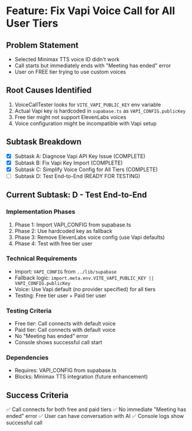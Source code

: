 # Feature: Fix Vapi Voice Call for All User Tiers

## Problem Statement
- Selected Minimax TTS voice ID didn't work
- Call starts but immediately ends with "Meeting has ended" error
- User on FREE tier trying to use custom voices

## Root Causes Identified
1. VoiceCallTester looks for `VITE_VAPI_PUBLIC_KEY` env variable
2. Actual Vapi key is hardcoded in `supabase.ts` as `VAPI_CONFIG.publicKey`
3. Free tier might not support ElevenLabs voices
4. Voice configuration might be incompatible with Vapi setup

## Subtask Breakdown
- [x] Subtask A: Diagnose Vapi API Key Issue (COMPLETE)
- [x] Subtask B: Fix Vapi Key Import (COMPLETE)
- [x] Subtask C: Simplify Voice Config for All Tiers (COMPLETE)
- [ ] Subtask D: Test End-to-End (READY FOR TESTING)

## Current Subtask: D - Test End-to-End

### Implementation Phases
1. Phase 1: Import VAPI_CONFIG from supabase.ts
2. Phase 2: Use hardcoded key as fallback
3. Phase 3: Remove ElevenLabs voice config (use Vapi defaults)
4. Phase 4: Test with free tier user

### Technical Requirements
- Import: `VAPI_CONFIG` from `../lib/supabase`
- Fallback logic: `import.meta.env.VITE_VAPI_PUBLIC_KEY || VAPI_CONFIG.publicKey`
- Voice: Use Vapi default (no provider specified) for all tiers
- Testing: Free tier user + Paid tier user

### Testing Criteria
- Free tier: Call connects with default voice
- Paid tier: Call connects with default voice
- No "Meeting has ended" error
- Console shows successful call start

### Dependencies
- Requires: VAPI_CONFIG from supabase.ts
- Blocks: Minimax TTS integration (future enhancement)

## Success Criteria
✅ Call connects for both free and paid tiers
✅ No immediate "Meeting has ended" error
✅ User can have conversation with AI
✅ Console logs show successful call

